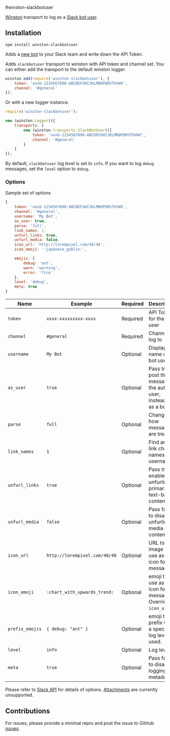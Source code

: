 #winston-slackbotuser

[Winston](http://github.com/winstonjs/winston) transport to log as a [Slack bot user](https://api.slack.com/bot-users).

## Installation
`npm install winston-slackbotuser`

Adds a [new bot](https://my.slack.com/services/new/bot) to your Slack team and write down the API Token.

Adds `slackbotuser` transport to winston with API token and channel set. You can either add the transport to the default winston logger.
```js
winston.add(require('winston-slackbotuser'), {
    token: 'xoxb-1234567890-ABCDEFGHIJKLMNOPQRSTUVWX',
    channel: '#general'
});
```

Or with a new logger instance.
```js
require('winston-slackbotuser');

new (winston.Logger)({
    transports: [
        new (winston.transports.SlackBotUser)({
            token: 'xoxb-1234567890-ABCDEFGHIJKLMNOPQRSTUVWX',
            channel: '#general'
        }
    ]
});
```

By default, `slackbotuser` log level is set to `info`. If you want to log `debug` messages, set the `level` option to `debug`.

### Options

Sample set of options
```js
{
    token: 'xoxb-1234567890-ABCDEFGHIJKLMNOPQRSTUVWX',
    channel: '#general',
    username: 'My Bot',
    as_user: true,
    parse: 'full',
    link_names: 1,
    unfurl_links: true,
    unfurl_media: false,
    icon_url: 'http://lorempixel.com/48/48',
    icon_emoji: ':japanese_goblin:',

    emojis: {
        debug: 'ant',
        warn: 'warning',
        error: 'fire'
    },
    level: 'debug',
    meta: true
}
```

Name | Example | Required | Description
--- | --- | --- | ---
`token` | `xxxx-xxxxxxxxx-xxxx` | Required | API Token for the bot user
`channel` | `#general` | Required | Channel to log to
`username` | `My Bot` | Optional | Display name of the bot user
`as_user` | `true` | Optional | Pass true to post the message as the authed user, instead of as a bot
`parse` | `full` | Optional | Change how messages are treated.
`link_names` | `1` | Optional | Find and link channel names and usernames.
`unfurl_links` | `true` | Optional | Pass true to enable unfurling of primarily text-based content.
`unfurl_media` | `false` | Optional | Pass false to disable unfurling of media content.
`icon_url` | `http://lorempixel.com/48/48` | Optional | URL to an image to use as the icon for this message
`icon_emoji` | `:chart_with_upwards_trend:` | Optional | emoji to use as the icon for this message. Overrides `icon_url`.
`prefix_emojis` | `{ debug: "ant" }` | Optional | emoji to prefix when a specific log level is used.
`level` | `info` | Optional | Log level.
`meta` | `true` | Optional | Pass false to disable logging metadata.

Please refer to [Slack API](https://api.slack.com/methods/chat.postMessage) for details of options. [Attachments](https://api.slack.com/docs/attachments) are currently unsupported.

## Contributions
For issues, please provide a minimal repro and post the issue to GitHub [issues](issues).